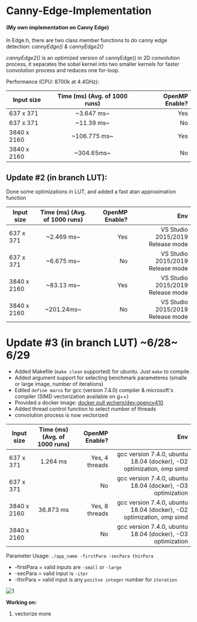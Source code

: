 # Canny-Edge-Implementation
#### (My own implementation on Canny Edge)

In Edge.h, there are two class member functions to do canny edge detection: *cannyEdge() & cannyEdge2()*

*cannyEdge2()* is an optimized version of cannyEdge() in 2D convolution process, it separates the sobel kernel into two smaller kernels for faster convolution process and reduces one for-loop.

Performance (CPU: 8700k at 4.4GHz): 

| Input size    |  Time (ms) (Avg. of 1000 runs)    | OpenMP Enable?  |
| ------------- |:-------------:| -----:|
| 637 x 371     | ~3.647 ms~     | Yes |
| 637 x 371     |  ~11.39 ms~     |   No |
| 3840 x 2160   |  ~106.775 ms~     |   Yes |
| 3840 x 2160   | ~304.65ms~      |    No |

## Update #2 (in branch LUT): 

Done some optimizations in LUT, and added a fast atan approximation function 

| Input size    |  Time (ms) (Avg. of 1000 runs)   | OpenMP Enable?  | Env |
| ------------- |:-------------:| -----:|----------:|
| 637 x 371     |  ~2.469 ms~     | Yes | VS Studio 2015/2019 Release mode |
| 637 x 371     |  ~6.675 ms~     |   No |VS Studio 2015/2019 Release mode |
| 3840 x 2160   |  ~83.13 ms~   |   Yes |VS Studio 2015/2019 Release mode |
| 3840 x 2160   | ~201.24ms~      |    No |VS Studio 2015/2019 Release mode |


# Update #3 (in branch LUT) ~6/28~ 6/29
- Added Makefile (`make clean` supported) for ubuntu. Just `make` to compile.
- Added argument support for selecting benchmark parameteres (smalle or large image, number of iterations)
- Edited `define marco` for gcc (version 7.4.0) compiler & microsoft's compiler (SIMD vectorization available on g++)
- Provided a docker image: [docker pull wchern/dev:opencv410](https://cloud.docker.com/u/wchern/repository/docker/wchern/dev)
- Added thread control function to select number of threads
- convolution process is now vectorized

| Input size    |  Time (ms) (Avg. of 1000 runs)   | OpenMP Enable?  | Env |
| ------------- |:-------------:| -----:|----------:|
| 637 x 371     |   1.264 ms     | Yes, 4 threads | gcc version 7.4.0, ubuntu 18.04 (docker), -O2 optimization, omp simd   |
| 637 x 371     |       |   No |gcc version 7.4.0, ubuntu 18.04 (docker), -O3 optimization |
| 3840 x 2160   |  36.873 ms   |   Yes, 8 threads |gcc version 7.4.0, ubuntu 18.04 (docker), -O2 optimization, omp simd |
| 3840 x 2160   |      |    No |gcc version 7.4.0, ubuntu 18.04 (docker), -O3 optimization |

Parameter Usage: `./app_name -firstPara -secPara thirPara` </br>
- -firstPara = valid inputs are `-small` or `-large` </br>
- -secPara = valid input is `-iter` </br>
- -thirPara = valid input is any `positve integer` number for `iteration` </br>

![1](https://user-images.githubusercontent.com/40074617/60336360-b3c93280-99d2-11e9-92cc-212a8ee19e89.PNG)


**Working on:**
1. vectorize more

